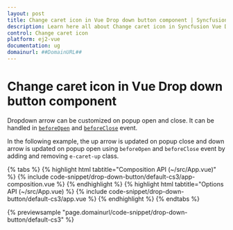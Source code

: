 ```yaml
---
layout: post
title: Change caret icon in Vue Drop down button component | Syncfusion
description: Learn here all about Change caret icon in Syncfusion Vue Drop down button component of Syncfusion Essential JS 2 and more.
control: Change caret icon 
platform: ej2-vue
documentation: ug
domainurl: ##DomainURL##
---
```


# Change caret icon in Vue Drop down button component

Dropdown arrow can be customized on popup open and close. It can be handled in [`beforeOpen`](https://ej2.syncfusion.com/vue/documentation/api/drop-down-button/#beforeopen)
and [`beforeClose`](https://ej2.syncfusion.com/vue/documentation/api/drop-down-button/#beforeclose) event.

In the following example, the up arrow is updated on popup close and down arrow is updated on popup open using `beforeOpen` and `beforeClose` event by adding and removing `e-caret-up` class.

{% tabs %}
{% highlight html tabtitle="Composition API (~/src/App.vue)" %}
{% include code-snippet/drop-down-button/default-cs3/app-composition.vue %}
{% endhighlight %}
{% highlight html tabtitle="Options API (~/src/App.vue) %}
{% include code-snippet/drop-down-button/default-cs3/app.vue %}
{% endhighlight %}
{% endtabs %}
        
{% previewsample "page.domainurl/code-snippet/drop-down-button/default-cs3" %}